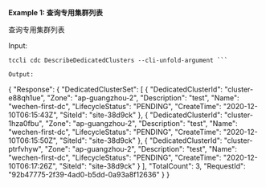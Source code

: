 **Example 1: 查询专用集群列表**

查询专用集群列表

Input: 

```
tccli cdc DescribeDedicatedClusters --cli-unfold-argument ```

Output: 
```
{
    "Response": {
        "DedicatedClusterSet": [
            {
                "DedicatedClusterId": "cluster-e88qh1ue",
                "Zone": "ap-guangzhou-2",
                "Description": "test",
                "Name": "wechen-first-dc",
                "LifecycleStatus": "PENDING",
                "CreateTime": "2020-12-10T06:15:43Z",
                "SiteId": "site-38d9ck"
            },
            {
                "DedicatedClusterId": "cluster-1hza0fbu",
                "Zone": "ap-guangzhou-2",
                "Description": "test",
                "Name": "wechen-first-dc",
                "LifecycleStatus": "PENDING",
                "CreateTime": "2020-12-10T06:15:50Z",
                "SiteId": "site-38d9ck"
            },
            {
                "DedicatedClusterId": "cluster-ptrfvhyw",
                "Zone": "ap-guangzhou-2",
                "Description": "test",
                "Name": "wechen-first-dc",
                "LifecycleStatus": "PENDING",
                "CreateTime": "2020-12-10T06:17:26Z",
                "SiteId": "site-38d9ck"
            }
        ],
        "TotalCount": 3,
        "RequestId": "92b47775-2f39-4ad0-b5dd-0a93a8f12636"
    }
}
```

